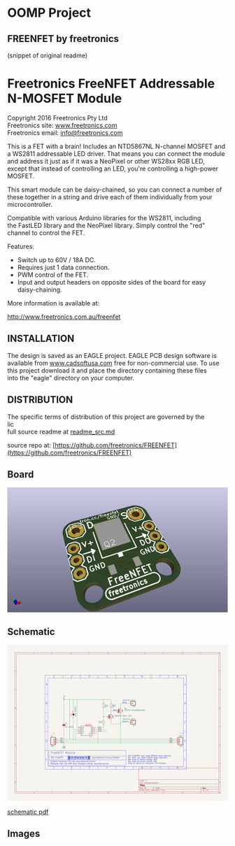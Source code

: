 # OOMP Project  
## FREENFET  by freetronics  
  
(snippet of original readme)  
  
Freetronics FreeNFET Addressable N-MOSFET Module  
================================================  
Copyright 2016 Freetronics Pty Ltd    
Freetronics site:  www.freetronics.com    
Freetronics email: info@freetronics.com    
  
This is a FET with a brain! Includes an NTD5867NL N-channel MOSFET and  
a WS2811 addressable LED driver. That means you can connect the module  
and address it just as if it was a NeoPixel or other WS28xx RGB LED,   
except that instead of controlling an LED, you're controlling a high-power  
MOSFET.  
  
This smart module can be daisy-chained, so you can connect a number of  
these together in a string and drive each of them individually from your  
microcontroller.  
  
Compatible with various Arduino libraries for the WS2811, including  
the FastLED library and the NeoPixel library. Simply control the "red"  
channel to control the FET.  
  
Features:  
  
 * Switch up to 60V / 18A DC.  
 * Requires just 1 data connection.  
 * PWM control of the FET.  
 * Input and output headers on opposite sides of the board for easy  
   daisy-chaining.  
  
More information is available at:  
  
  http://www.freetronics.com.au/freenfet  
  
  
INSTALLATION  
------------  
The design is saved as an EAGLE project. EAGLE PCB design software is  
available from www.cadsoftusa.com free for non-commercial use. To use  
this project download it and place the directory containing these files  
into the "eagle" directory on your computer.  
  
  
DISTRIBUTION  
------------  
The specific terms of distribution of this project are governed by the  
lic  
  full source readme at [readme_src.md](readme_src.md)  
  
source repo at: [https://github.com/freetronics/FREENFET](https://github.com/freetronics/FREENFET)  
## Board  
  
[![working_3d.png](working_3d_600.png)](working_3d.png)  
## Schematic  
  
[![working_schematic.png](working_schematic_600.png)](working_schematic.png)  
  
[schematic pdf](working_schematic.pdf)  
## Images  
